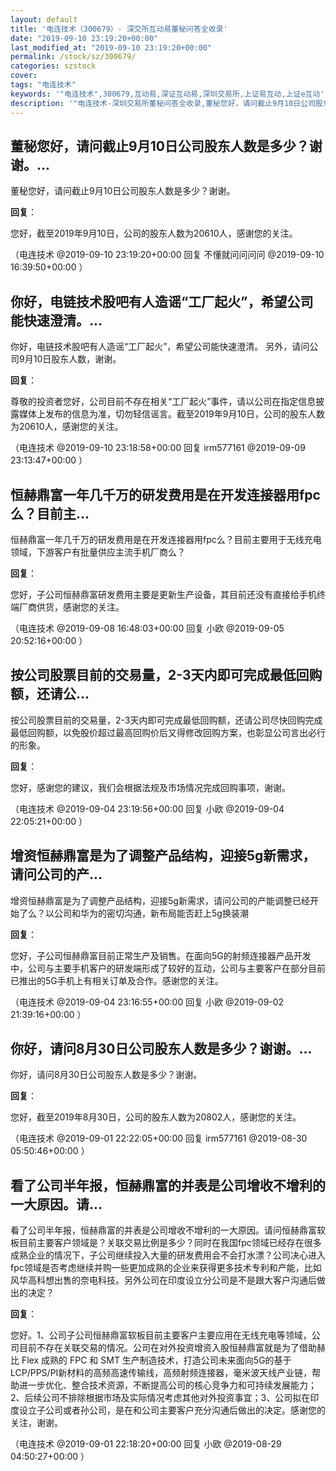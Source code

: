 ```yaml
---
layout: default
title: '电连技术（300679）- 深交所互动易董秘问答全收录'
date: "2019-09-10 23:19:20+00:00"
last_modified_at: "2019-09-10 23:19:20+00:00"
permalink: /stock/sz/300679/
categories: szstock
cover: 
tags: "电连技术"
keywords: '"电连技术",300679,互动易,深证互动易,深圳交易所,上证易互动,上证e互动'
description: '"电连技术-深圳交易所董秘问答全收录,董秘您好，请问截止9月10日公司股东人数是多少？谢谢。"'
---
```


## 董秘您好，请问截止9月10日公司股东人数是多少？谢谢。...

董秘您好，请问截止9月10日公司股东人数是多少？谢谢。

**回复**：

您好，截至2019年9月10日，公司的股东人数为20610人，感谢您的关注。 

（电连技术  @2019-09-10 23:19:20+00:00 回复 不懂就问问问问  @2019-09-10 16:39:50+00:00 ）

## 你好，电链技术股吧有人造谣“工厂起火”，希望公司能快速澄清。...

你好，电链技术股吧有人造谣“工厂起火”，希望公司能快速澄清。
另外，请问公司9月10日股东人数，谢谢。

**回复**：

尊敬的投资者您好，公司目前不存在相关“工厂起火”事件，请以公司在指定信息披露媒体上发布的信息为准，切勿轻信谣言。截至2019年9月10日，公司的股东人数为20610人，感谢您的关注。 

（电连技术  @2019-09-10 23:18:58+00:00 回复 irm577161  @2019-09-09 23:13:47+00:00 ）

## 恒赫鼎富一年几千万的研发费用是在开发连接器用fpc么？目前主...

恒赫鼎富一年几千万的研发费用是在开发连接器用fpc么？目前主要用于无线充电领域，下游客户有批量供应主流手机厂商么？

**回复**：

您好，子公司恒赫鼎富研发费用主要是更新生产设备，其目前还没有直接给手机终端厂商供货，感谢您的关注。 

（电连技术  @2019-09-08 16:48:03+00:00 回复 小欧  @2019-09-05 20:52:16+00:00 ）

## 按公司股票目前的交易量，2-3天内即可完成最低回购额，还请公...

按公司股票目前的交易量，2-3天内即可完成最低回购额，还请公司尽快回购完成最低回购额，以免股价超过最高回购价后又得修改回购方案，也彰显公司言出必行的形象。

**回复**：

您好，感谢您的建议，我们会根据法规及市场情况完成回购事项，谢谢。 

（电连技术  @2019-09-04 23:19:56+00:00 回复 小欧  @2019-09-04 22:05:21+00:00 ）

## 增资恒赫鼎富是为了调整产品结构，迎接5g新需求，请问公司的产...

增资恒赫鼎富是为了调整产品结构，迎接5g新需求，请问公司的产能调整已经开始了么？以公司和华为的密切沟通，新布局能否赶上5g换装潮

**回复**：

您好，子公司恒赫鼎富目前正常生产及销售。在面向5G的射频连接器产品开发中，公司与主要手机客户的研发端形成了较好的互动，公司与主要客户在部分目前已推出的5G手机上有相关订单及合作。感谢您的关注。 

（电连技术  @2019-09-04 23:16:55+00:00 回复 小欧  @2019-09-02 21:39:16+00:00 ）

## 你好，请问8月30日公司股东人数是多少？谢谢。...

你好，请问8月30日公司股东人数是多少？谢谢。

**回复**：

您好，截至2019年8月30日，公司的股东人数为20802人，感谢您的关注。 

（电连技术  @2019-09-01 22:22:05+00:00 回复 irm577161  @2019-08-30 05:50:46+00:00 ）

## 看了公司半年报，恒赫鼎富的并表是公司增收不增利的一大原因。请...

看了公司半年报，恒赫鼎富的并表是公司增收不增利的一大原因。请问恒赫鼎富软板目前主要客户领域是？关联交易比例是多少？同时在我国fpc领域已经存在很多成熟企业的情况下，子公司继续投入大量的研发费用会不会打水漂？公司决心进入fpc领域是否考虑继续并购一些更加成熟的企业来获得更多技术专利和产能，比如风华高科想出售的奈电科技。另外公司在印度设立分公司是不是跟大客户沟通后做出的决定？

**回复**：

您好。1、公司子公司恒赫鼎富软板目前主要客户主要应用在无线充电等领域，公司目前不存在关联交易的情况。公司在对外投资增资入股恒赫鼎富就是为了借助赫比 Flex 成熟的 FPC 和 SMT 生产制造技术，打造公司未来面向5G的基于LCP/PPS/PI新材料的高频高速传输线，高频射频连接器，毫米波天线产业链，帮助进一步优化、整合技术资源，不断提高公司的核心竞争力和可持续发展能力；2、后续公司不排除根据市场及实际情况考虑其他对外投资事宜；3、公司拟在印度设立子公司或者孙公司，是在和公司主要客户充分沟通后做出的决定。感谢您的关注，谢谢。 

（电连技术  @2019-09-01 22:18:20+00:00 回复 小欧  @2019-08-29 04:50:27+00:00 ）

